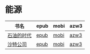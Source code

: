 # 能源

| 书名 | epub | mobi | azw3 |
| --- | --- | --- | --- |
| [石油的时代](http://ct.dalanmei.com/f/31084289-572053910-41df9e) | [epub](http://ct.dalanmei.com/f/31084289-572053910-41df9e) | [mobi](http://ct.dalanmei.com/f/31084289-571732009-553850) | [azw3](http://ct.dalanmei.com/f/31084289-572084338-8f1ce1) |
| [沙特公司](http://ct.dalanmei.com/f/31084289-571775424-8ea117) | [epub](http://ct.dalanmei.com/f/31084289-571775424-8ea117) | [mobi](http://ct.dalanmei.com/f/31084289-571502216-e8b83e) | [azw3](http://ct.dalanmei.com/f/31084289-571920369-09d5e9) |
